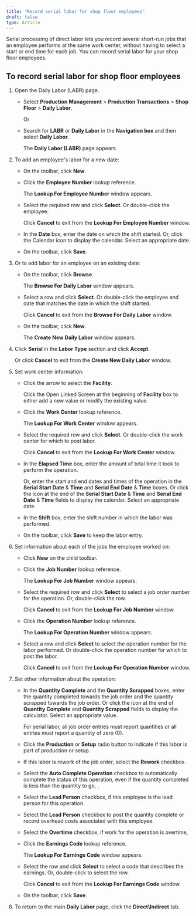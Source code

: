 ```yaml
---
title: "Record serial labor for shop floor employees"
draft: false
type: Article
---
```


Serial processing of direct labor lets you record several short-run jobs that an employee performs at the same work center, without having to select a start or end time for each job. You can record serial labor for your shop floor employees.

## To record serial labor for shop floor employees

1. Open the Daily Labor (LABR) page.

    - Select **Production Management** > **Production Transactions** > **Shop Floor** > **Daily Labor**.

        Or

    - Search for **LABR** or **Daily Labor** in the **Navigation box** and then select **Daily Labor**.

        The **Daily Labor (LABR)** page appears.

2. To add an employee's labor for a new date:

    - On the toolbar, click **New**.

    - Click the **Employee Number** lookup reference.

        The **Lookup For Employee Number** window appears.

    - Select the required row and click **Select**. Or double-click the employee.

        Click **Cancel** to exit from the **Lookup For Employee Number** window.

    - In the **Date** box, enter the date on which the shift started. Or, click the Calendar icon to display the calendar. Select an appropriate date.

    - On the toolbar, click **Save**.

3. Or to add labor for an employee on an existing date:

    - On the toolbar, click **Browse**.

        The **Browse For Daily Labor** window appears.

    - Select a row and click **Select**. Or double-click the employee and date that matches the date in which the shift started.

        Click **Cancel** to exit from the **Browse For Daily Labor** window.

    - On the toolbar, click **New**.

        The **Create New Daily Labor** window appears.

4. Click **Serial** in the **Labor Type** section and click **Accept**.

     Or click **Cancel** to exit from the **Create New Daily Labor** window.

5. Set work center information:

    - Click the arrow to select the **Facility**.

        Click the Open Linked Screen at the beginning of **Facility** box to either add a new value or modify the existing value.

    - Click the **Work Center** lookup reference.

        The **Lookup For Work Center** window appears.

    - Select the required row and click **Select**. Or double-click the work center for which to post labor.

        Click **Cancel** to exit from the **Lookup For Work Center** window.

    - In the **Elapsed Time** box, enter the amount of total time it took to perform the operation.

        Or, enter the start and end dates and times of the operation in the **Serial Start Date** & **Time** and **Serial End Date** & **Time** boxes. Or click the icon at the end of the **Serial Start Date** & **Time** and **Serial End Date** & **Time** fields to display the calendar. Select an appropriate date.

    - In the **Shift** box, enter the shift number in which the labor was performed.

    - On the toolbar, click **Save** to keep the labor entry.

6. Set information about each of the jobs the employee worked on:

    - Click **New** on the child toolbar.

    - Click the **Job Number** lookup reference.

        The **Lookup For Job Number** window appears.

    - Select the required row and click **Select** to select a job order number for the operation. Or, double-click the row.

        Click **Cancel** to exit from the **Lookup For Job Number** window.

    - Click the **Operation Number** lookup reference.

        The **Lookup For Operation Number** window appears.

    - Select a row and click **Select** to select the operation number for the labor performed. Or double-click the operation number for which to post the labor.

        Click **Cancel** to exit from the **Lookup For Operation Number** window.

7. Set other information about the operation:

    - In the **Quantity Complete** and the **Quantity Scrapped** boxes, enter the quantity completed towards the job order and the quantity scrapped towards the job order. Or click the icon at the end of **Quantity Complete** and **Quantity Scrapped** fields to display the calculator. Select an appropriate value.

        For serial labor, all job order entries must report quantities or all entries must report a quantity of zero (0).

    - Click the **Production** or **Setup** radio button to indicate if this labor is part of production or setup.

    - If this labor is rework of the job order, select the **Rework** checkbox.

    - Select the **Auto Complete Operation** checkbox to automatically complete the status of this operation, even if the quantity completed is less than the quantity to go, .

    - Select the **Lead Person** checkbox, if this employee is the lead person for this operation.

    - Select the **Lead Person** checkbox to post the quantity complete or record overhead costs associated with this employee.

    - Select the **Overtime** checkbox, if work for the operation is overtime, 

    - Click the **Earnings Code** lookup reference.

        The **Lookup For Earnings Code** window appears.

     - Select the row and click **Select** to select a code that describes the earnings. Or, double-click to select the row.

        Click **Cancel** to exit from the **Lookup For Earnings Code** window.

    - On the toolbar, click **Save**.

8. To return to the main **Daily Labor** page, click the **Direct\Indirect** tab.

​